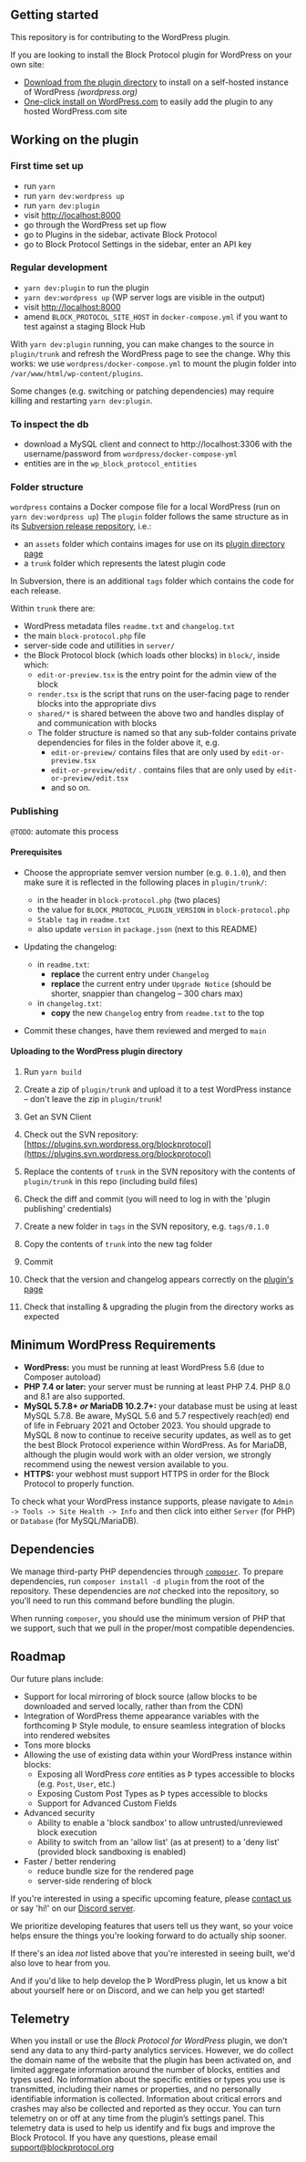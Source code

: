 ## Getting started

This repository is for contributing to the WordPress plugin.

If you are looking to install the Block Protocol plugin for WordPress on your own site:
- [Download from the plugin directory](https://wordpress.org/plugins/blockprotocol/) to install on a self-hosted instance of WordPress _(wordpress.org)_
- [One-click install on WordPress.com](https://wordpress.com/plugins/blockprotocol/) to easily add the plugin to any hosted WordPress.com site

## Working on the plugin

### First time set up

- run `yarn`
- run `yarn dev:wordpress up`
- run `yarn dev:plugin`
- visit [http://localhost:8000](http://localhost:8000)
- go through the WordPress set up flow
- go to Plugins in the sidebar, activate Block Protocol
- go to Block Protocol Settings in the sidebar, enter an API key

### Regular development

- `yarn dev:plugin` to run the plugin
- `yarn dev:wordpress up` (WP server logs are visible in the output)
- visit [http://localhost:8000](http://localhost:8000)
- amend `BLOCK_PROTOCOL_SITE_HOST` in `docker-compose.yml` if you want to test against a staging Block Hub

With `yarn dev:plugin` running, you can make changes to the source in `plugin/trunk` and refresh the WordPress page to see the change.
Why this works: we use `wordpress/docker-compose.yml` to mount the plugin folder into `/var/www/html/wp-content/plugins`.

Some changes (e.g. switching or patching dependencies) may require killing and restarting `yarn dev:plugin`.

### To inspect the db

- download a MySQL client and connect to http://localhost:3306 with the username/password from `wordpress/docker-compose-yml`
- entities are in the `wp_block_protocol_entities`

### Folder structure

`wordpress` contains a Docker compose file for a local WordPress (run on `yarn dev:wordpress up`)
The `plugin` folder follows the same structure as in its [Subversion release repository](https://plugins.trac.wordpress.org/browser/blockprotocol), i.e.:

- an `assets` folder which contains images for use on its [plugin directory page](https://wordpress.org/plugins/blockprotocol/)
- a `trunk` folder which represents the latest plugin code

In Subversion, there is an additional `tags` folder which contains the code for each release.

Within `trunk` there are:

- WordPress metadata files `readme.txt` and `changelog.txt`
- the main `block-protocol.php` file
- server-side code and utillities in `server/`
- the Block Protocol block (which loads other blocks) in `block/`, inside which:
  - `edit-or-preview.tsx` is the entry point for the admin view of the block
  - `render.tsx` is the script that runs on the user-facing page to render blocks into the appropriate divs
  - `shared/*` is shared between the above two and handles display of and communication with blocks
  - The folder structure is named so that any sub-folder contains private dependencies for files in the folder above it, e.g.
    - `edit-or-preview/` contains files that are only used by `edit-or-preview.tsx`
    - `edit-or-preview/edit/` . contains files that are only used by `edit-or-preview/edit.tsx`
    - and so on.

### Publishing

`@TODO`: automate this process

#### Prerequisites

- Choose the appropriate semver version number (e.g. `0.1.0`), and then make sure it is reflected in the following places in `plugin/trunk/`:

  - in the header in `block-protocol.php` (two places)
  - the value for `BLOCK_PROTOCOL_PLUGIN_VERSION` in `block-protocol.php`
  - `Stable tag` in `readme.txt`
  - also update `version` in `package.json` (next to this README)

- Updating the changelog:

  - in `readme.txt`:
    - **replace** the current entry under `Changelog`
    - **replace** the current entry under `Upgrade Notice` (should be shorter, snappier than changelog – 300 chars max)
  - in `changelog.txt`:
    - **copy** the new `Changelog` entry from `readme.txt` to the top

- Commit these changes, have them reviewed and merged to `main`

#### Uploading to the WordPress plugin directory

1.  Run `yarn build`

1.  Create a zip of `plugin/trunk` and upload it to a test WordPress instance – don't leave the zip in `plugin/trunk`!

1.  Get an SVN Client

1.  Check out the SVN repository: [https://plugins.svn.wordpress.org/blockprotocol](https://plugins.svn.wordpress.org/blockprotocol)

1.  Replace the contents of `trunk` in the SVN repository with the contents of `plugin/trunk` in this repo (including build files)

1.  Check the diff and commit (you will need to log in with the 'plugin publishing' credentials)

1.  Create a new folder in `tags` in the SVN repository, e.g. `tags/0.1.0`

1.  Copy the contents of `trunk` into the new tag folder

1.  Commit

1.  Check that the version and changelog appears correctly on the [plugin's page](https://wordpress.org/plugins/blockprotocol/)

1.  Check that installing & upgrading the plugin from the directory works as expected

## Minimum WordPress Requirements

- **WordPress:** you must be running at least WordPress 5.6 (due to Composer autoload)
- **PHP 7.4 or later:** your server must be running at least PHP 7.4. PHP 8.0 and 8.1 are also supported.
- **MySQL 5.7.8+ _or_ MariaDB 10.2.7+:** your database must be using at least MySQL 5.7.8. Be aware, MySQL 5.6 and 5.7 respectively reach(ed) end of life in February 2021 and October 2023. You should upgrade to MySQL 8 now to continue to receive security updates, as well as to get the best Block Protocol experience within WordPress. As for MariaDB, although the plugin would work with an older version, we strongly recommend using the newest version available to you.
- **HTTPS:** your webhost must support HTTPS in order for the Block Protocol to properly function.

To check what your WordPress instance supports, please navigate to `Admin -> Tools -> Site Health -> Info` and then click into either `Server` (for PHP) or `Database` (for MySQL/MariaDB).

## Dependencies

We manage third-party PHP dependencies through [`composer`](https://getcomposer.org/). To prepare dependencies, run `composer install -d plugin` from the root of the repository. These dependencies are _not_ checked into the repository, so you'll need to run this command before bundling the plugin.

When running `composer`, you should use the minimum version of PHP that we support, such that we pull in the proper/most compatible dependencies.

## Roadmap

Our future plans include:

- Support for local mirroring of block source (allow blocks to be downloaded and served locally, rather than from the CDN)
- Integration of WordPress theme appearance variables with the forthcoming Þ Style module, to ensure seamless integration of blocks into rendered websites
- Tons more blocks
- Allowing the use of existing data within your WordPress instance within blocks:
  - Exposing all WordPress _core_ entities as Þ types accessible to blocks (e.g. `Post`, `User`, etc.)
  - Exposing Custom Post Types as Þ types accessible to blocks
  - Support for Advanced Custom Fields
- Advanced security
  - Ability to enable a 'block sandbox' to allow untrusted/unreviewed block execution
  - Ability to switch from an 'allow list' (as at present) to a 'deny list' (provided block sandboxing is enabled)
- Faster / better rendering
  - reduce bundle size for the rendered page
  - server-side rendering of block

If you're interested in using a specific upcoming feature, please [contact us](https://blockprotocol.org/contact) or say 'hi!' on our [Discord server](https://blockprotocol.org/discord).

We prioritize developing features that users tell us they want, so your voice helps ensure the things you're looking forward to do actually ship sooner.

If there's an idea _not_ listed above that you're interested in seeing built, we'd also love to hear from you.

And if you'd like to help develop the Þ WordPress plugin, let us know a bit about yourself here or on Discord, and we can help you get started!

## Telemetry

When you install or use the _Block Protocol for WordPress_ plugin, we don’t send any data to any third-party analytics services. However, we do collect the domain name of the website that the plugin has been activated on, and limited aggregate information around the number of blocks, entities and types used. No information about the specific entities or types you use is transmitted, including their names or properties, and no personally identifiable information is collected. Information about critical errors and crashes may also be collected and reported as they occur. You can turn telemetry on or off at any time from the plugin’s settings panel. This telemetry data is used to help us identify and fix bugs and improve the Block Protocol. If you have any questions, please email support@blockprotocol.org
